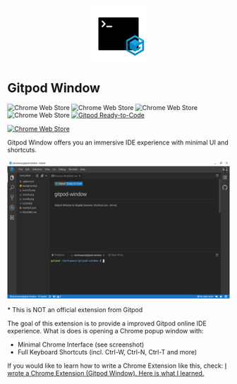 <p align="center">
  <img src="./icon128.png" />
</p>


# Gitpod Window

![Chrome Web Store](https://img.shields.io/chrome-web-store/v/jhpkbhdoenpnfnnkelgpikndadikogdl)
![Chrome Web Store](https://img.shields.io/chrome-web-store/rating/jhpkbhdoenpnfnnkelgpikndadikogdl)
![Chrome Web Store](https://img.shields.io/chrome-web-store/rating-count/jhpkbhdoenpnfnnkelgpikndadikogdl)
![Chrome Web Store](https://img.shields.io/chrome-web-store/users/jhpkbhdoenpnfnnkelgpikndadikogdl)
[![Gitpod Ready-to-Code](https://img.shields.io/badge/Gitpod-Ready--to--Code-blue?logo=gitpod)](https://gitpod.io/#https://github.com/jeromewu/gitpod-window) 

[![Chrome Web Store](https://developer.chrome.com/webstore/images/ChromeWebStore_Badge_v2_206x58.png)](https://chrome.google.com/webstore/detail/gitpod-window/jhpkbhdoenpnfnnkelgpikndadikogdl)

Gitpod Window offers you an immersive IDE experience with minimal UI and shortcuts.

![](./images/gitpod-window-screenshot.png)

\* This is NOT an official extension from Gitpod

The goal of this extension is to provide a improved Gitpod online IDE experience. What is does is opening a Chrome popup window with:

- Minimal Chrome Interface (see screenshot)
- Full Keyboard Shortcuts (incl. Ctrl-W, Ctrl-N, Ctrl-T and more)

If you would like to learn how to write a Chrome Extension like this, check: [I wrote a Chrome Extension (Gitpod Window). Here is what I learned.](https://medium.com/@jeromewus/i-wrote-a-chrome-extension-gitpod-window-here-is-what-i-learned-8583a3a179dd)
